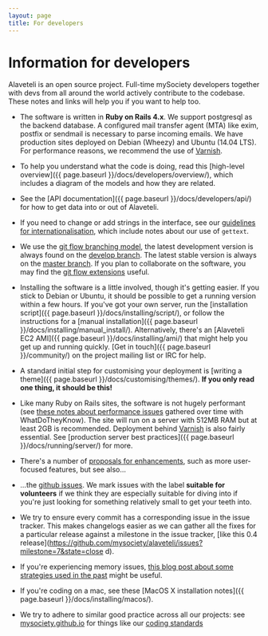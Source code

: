 ```yaml
---
layout: page
title: For developers
---
```


# Information for developers

<p class="lead">
    Alaveteli is an open source project. Full-time mySociety developers together with devs from all around the world actively contribute to the codebase. These notes and links will help you if you want to help too.
</p>

* The software is written in **Ruby on Rails 4.x**. We support postgresql as
  the backend database. A configured mail transfer agent (MTA) like exim,
  postfix or sendmail is necessary to parse incoming emails. We have production
  sites deployed on Debian (Wheezy) and Ubuntu (14.04 LTS). For performance
  reasons, we recommend the use of [Varnish](https://www.varnish-cache.org).

* To help you understand what the code is doing, read this [high-level
  overview]({{ page.baseurl }}/docs/developers/overview/), which includes a diagram of
  the models and how they are related.

* See the [API documentation]({{ page.baseurl }}/docs/developers/api/) for how to get
  data into or out of Alaveteli.

* If you need to change or add strings in the interface, see our [guidelines
  for internationalisation](http://mysociety.github.io/internationalization.html
  ), which include notes about our use of `gettext`.

* We use the [git flow branching
  model](http://nvie.com/posts/a-successful-git-branching-model/),
  the latest development version is always found on the
  [develop branch](https://github.com/mysociety/alaveteli). The
  latest stable version is always on the [master
  branch](https://github.com/mysociety/alaveteli/tree/master). If you plan to collaborate
  on the software, you may find the [git flow
  extensions](https://github.com/nvie/gitflow) useful.

* Installing the software is a little involved, though it's getting easier. If
  you stick to Debian or Ubuntu, it should be possible to get a running version
  within a few hours. If you've got your own server, run the
  [installation script]({{ page.baseurl }}/docs/installing/script/), or follow the
  instructions for a
  [manual installation]({{ page.baseurl }}/docs/installing/manual_install/).
  Alternatively, there's an [Alaveteli EC2 AMI]({{ page.baseurl }}/docs/installing/ami/)
  that might help you get up and running quickly.
  [Get in touch]({{ page.baseurl }}/community/) on the project mailing list or IRC
  for help.

* A standard initial step for customising your deployment is [writing a
  theme]({{ page.baseurl }}/docs/customising/themes/). **If you only read one thing,
  it should be this!**

* Like many Ruby on Rails sites, the software is not hugely performant (see
  [these notes about performance issues](https://github.com/mysociety/alaveteli/wiki/Performance-issues) gathered over time with
  WhatDoTheyKnow). The site will run on a server with 512MB RAM but at least
  2GB is recommended. Deployment behind [Varnish](https://www.varnish-cache.org) is also fairly essential. See
  [production server best practices]({{ page.baseurl }}/docs/running/server/) for more.

* There's a number of [proposals for enhancements](https://github.com/mysociety/alaveteli/wiki/Proposals-for-enhancements),
  such as more user-focused features, but see also...

* ...the [github issues](https://github.com/mysociety/alaveteli/issues). We
  mark issues with the label **suitable for volunteers** if we think they are
  especially suitable for diving into if you're just looking for something
  relatively small to get your teeth into.

* We try to ensure every commit has a corresponding issue in the issue tracker.
  This makes changelogs easier as we can gather all the fixes for a particular
  release against a milestone in the issue tracker, [like this 0.4
  release](https://github.com/mysociety/alaveteli/issues?milestone=7&state=close
  d).

* If you're experiencing memory issues, [this blog post about some strategies
  used in the
  past](https://www.mysociety.org/2009/09/17/whatdotheyknow-growing-pains-and-ruby-memory-leaks/) might be useful.

* If you're coding on a mac, see these [MacOS X installation notes]({{ page.baseurl }}/docs/installing/macos/). <!-- [[OS X Quickstart]] -->

* We try to adhere to similar good practice across all our projects: see
  [mysociety.github.io](http://mysociety.github.io/) for things like our
  [coding standards](http://mysociety.github.io/coding-standards.html)
